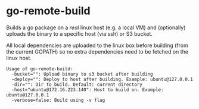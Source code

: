 # go-remote-build

Builds a go package on a *real* linux host (e.g. a local VM) and (optionally) uploads the binary to a specific host (via ssh) or S3 bucket.

All local dependencies are uploaded to the linux box before building (from the current GOPATH) so no extra dependencies need to be fetched on the linux host.

    Usage of go-remote-build:
      -bucket="": Upload binary to s3 bucket after building
      -deploy="": Deploy to host after building. Example: ubuntu@127.0.0.1
      -dir="": Dir to build. Default: current directory
      -host="ubuntu@172.16.223.140": Host to build on. Example: ubuntu@127.0.0.1
      -verbose=false: Build using -v flag
